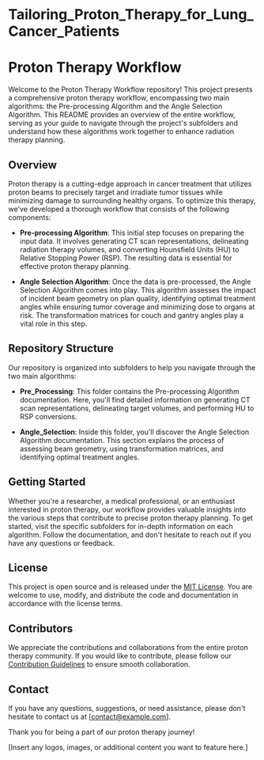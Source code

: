 # Tailoring_Proton_Therapy_for_Lung_Cancer_Patients
# Proton Therapy Workflow
Welcome to the Proton Therapy Workflow repository! This project presents a comprehensive proton therapy workflow, encompassing two main algorithms: the Pre-processing Algorithm and the Angle Selection Algorithm. This README provides an overview of the entire workflow, serving as your guide to navigate through the project's subfolders and understand how these algorithms work together to enhance radiation therapy planning.

## Overview
Proton therapy is a cutting-edge approach in cancer treatment that utilizes proton beams to precisely target and irradiate tumor tissues while minimizing damage to surrounding healthy organs. To optimize this therapy, we've developed a thorough workflow that consists of the following components:

- **Pre-processing Algorithm**: This initial step focuses on preparing the input data. It involves generating CT scan representations, delineating radiation therapy volumes, and converting Hounsfield Units (HU) to Relative Stopping Power (RSP). The resulting data is essential for effective proton therapy planning.

- **Angle Selection Algorithm**: Once the data is pre-processed, the Angle Selection Algorithm comes into play. This algorithm assesses the impact of incident beam geometry on plan quality, identifying optimal treatment angles while ensuring tumor coverage and minimizing dose to organs at risk. The transformation matrices for couch and gantry angles play a vital role in this step.

## Repository Structure

Our repository is organized into subfolders to help you navigate through the two main algorithms:

- **Pre_Processing**: This folder contains the Pre-processing Algorithm documentation. Here, you'll find detailed information on generating CT scan representations, delineating target volumes, and performing HU to RSP conversions.

- **Angle_Selection**: Inside this folder, you'll discover the Angle Selection Algorithm documentation. This section explains the process of assessing beam geometry, using transformation matrices, and identifying optimal treatment angles.

## Getting Started

Whether you're a researcher, a medical professional, or an enthusiast interested in proton therapy, our workflow provides valuable insights into the various steps that contribute to precise proton therapy planning. To get started, visit the specific subfolders for in-depth information on each algorithm. Follow the documentation, and don't hesitate to reach out if you have any questions or feedback.

## License

This project is open source and is released under the [MIT License](LICENSE). You are welcome to use, modify, and distribute the code and documentation in accordance with the license terms.

## Contributors

We appreciate the contributions and collaborations from the entire proton therapy community. If you would like to contribute, please follow our [Contribution Guidelines](CONTRIBUTING.md) to ensure smooth collaboration.

## Contact

If you have any questions, suggestions, or need assistance, please don't hesitate to contact us at [contact@example.com].

Thank you for being a part of our proton therapy journey!

[Insert any logos, images, or additional content you want to feature here.]
